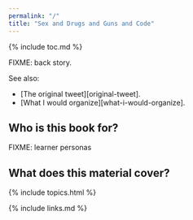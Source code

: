 ```yaml
---
permalink: "/"
title: "Sex and Drugs and Guns and Code"
---
```


{% include toc.md %}

FIXME: back story.

See also:

-   [The original tweet][original-tweet].
-   [What I would organize][what-i-would-organize].

## Who is this book for?

FIXME: learner personas

## What does this material cover?

{% include topics.html %}

{% include links.md %}
